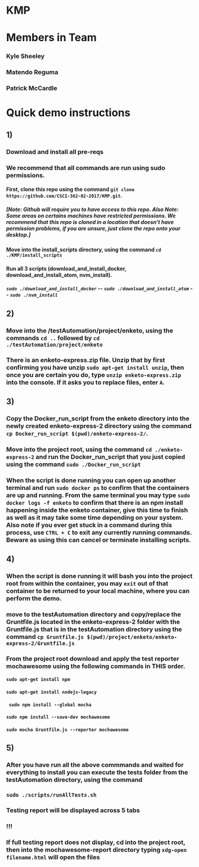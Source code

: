 # KMP
# Members in Team
### Kyle Sheeley 
### Matendo Reguma
### Patrick McCardle
# Quick demo instructions
## 1) 
### Download and install all pre-reqs

### We recommend that all commands are run using sudo permissions.
#### First, clone this repo using the command ```git clone https://github.com/CSCI-362-02-2017/KMP.git```.
##### [Note: Github will require you to have access to this repo. Also Note: Some areas on certains machines have restricted permissions. We recommend that this repo is cloned in a location that doesn't have permission problems, if you are unsure, just clone the repo onto your desktop.]
#### Move into the install_scripts directory, using the command ```cd ./KMP/install_scripts```
#### Run all 3 scripts (download_and_install_docker, download_and_install_atom, nvm_install).
##### ```sudo ./download_and_install_docker``` -- ```sudo ./download_and_install_atom``` -- ```sudo ./nvm_install```

## 2)
### Move into the /testAutomation/project/enketo, using the commands ```cd ..``` followed by ```cd ./testAutomation/project/enketo```
### There is an enketo-express.zip file. Unzip that by first confirming you have unzip ```sudo apt-get install unzip```, then once you are certain you do, type ```unzip enketo-express.zip``` into the console. If it asks you to replace files, enter ```A```.

## 3)
### Copy the Docker_run_script from the enketo directory into the newly created enketo-express-2 directory using the command ```cp Docker_run_script $(pwd)/enketo-express-2/```.
### Move into the project root, using the command ```cd ./enketo-express-2``` and run the Docker_run_script that you just copied using the command ```sudo ./Docker_run_script```
### When the script is done running you can open up another terminal and run ```sudo docker ps``` to confirm that the containers are up and running. From the same terminal you may type ```sudo docker logs -f enketo``` to confirm that there is an npm install happening inside the enketo container, give this time to finish as well as it may take some time depending on your system. Also note if you ever get stuck in a command during this process, use ```CTRL + C``` to exit any currently running commands. Beware as using this can cancel or terminate installing scripts.

## 4)
### When the script is done running it will bash you into the project root from within the container, you may ```exit``` out of that container to be returned to your local machine, where you can perform the demo.
### move to the testAutomation directory and copy/replace the Gruntfile.js located in the enketo-express-2 folder with the Gruntfile.js that is in the testAutomation directory using the command ```cp Gruntfile.js $(pwd)/project/enketo/enketo-express-2/Gruntfile.js```
### From the project root download and apply the test reporter mochawesome using the following commands in THIS order.
#### ```sudo apt-get install npm```
#### ```sudo apt-get install nodejs-legacy```
#### ``` sudo npm install --global mocha```
#### ```sudo npm install --save-dev mochawesome```
#### ```sudo mocha Gruntfile.js --reporter mochawesome```

## 5) 
### After you have run all the above commmands and waited for everything to install you can execute the tests folder from the testAutomation directory, using the command
### ```sudo ./scripts/runAllTests.sh```

### Testing report will be displayed across 5 tabs

### !!! 
### If full testing report does not display, cd into the project root, then into the mochawesome-report directory typing ```xdg-open filename.html``` will open the files
